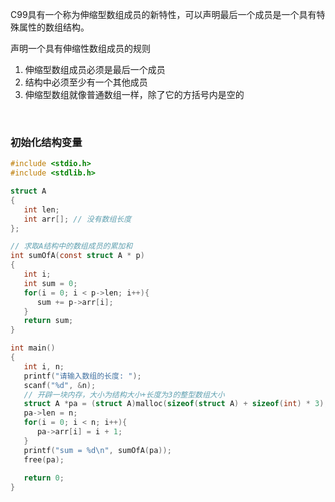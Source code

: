 
C99具有一个称为伸缩型数组成员的新特性，可以声明最后一个成员是一个具有特殊属性的数组结构。

声明一个具有伸缩性数组成员的规则
1) 伸缩型数组成员必须是最后一个成员
2) 结构中必须至少有一个其他成员
3) 伸缩型数组就像普通数组一样，除了它的方括号内是空的

<br/>

### 初始化结构变量



```c
#include <stdio.h>
#include <stdlib.h>

struct A
{
   int len;
   int arr[]; // 没有数组长度
};

// 求取A结构中的数组成员的累加和
int sumOfA(const struct A * p)
{
   int i;
   int sum = 0;
   for(i = 0; i < p->len; i++){
      sum += p->arr[i];
   }
   return sum;
}

int main()
{
   int i, n;
   printf("请输入数组的长度: ");
   scanf("%d", &n);
   // 开辟一块内存，大小为结构大小+长度为3的整型数组大小
   struct A *pa = (struct A)malloc(sizeof(struct A) + sizeof(int) * 3);
   pa->len = n;
   for(i = 0; i < n; i++){
      pa->arr[i] = i + 1;
   }
   printf("sum = %d\n", sumOfA(pa)); 
   free(pa);
   
   return 0;
}
```
